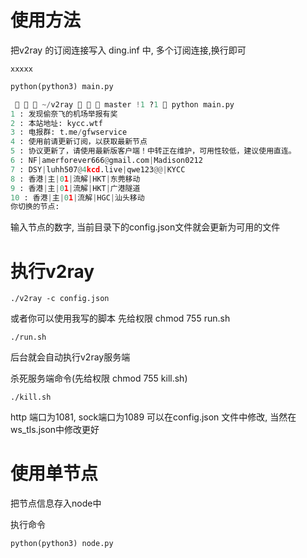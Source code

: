 # 使用方法

把v2ray 的订阅连接写入 ding.inf 中, 多个订阅连接,换行即可

```inf
xxxxx
```

```python
python(python3) main.py

    ~/v2ray    master !1 ?1  python main.py                                                               ✔  base  
1 : 发现偷奈飞的机场举报有奖
2 : 本站地址: kycc.wtf
3 : 电报群: t.me/gfwservice
4 : 使用前请更新订阅，以获取最新节点
5 : 协议更新了，请使用最新版客户端！中转正在维护，可用性较低，建议使用直连。
6 : NF|amerforever666@gmail.com|Madison0212
7 : DSY|luhh507@4kcd.live|qwe123@@|KYCC
8 : 香港|主|01|流解|HKT|东莞移动
9 : 香港|主|01|流解|HKT|广港隧道
10 : 香港|主|01|流解|HGC|汕头移动
你切换的节点: 
```
输入节点的数字, 当前目录下的config.json文件就会更新为可用的文件

# 执行v2ray 
```shell
./v2ray -c config.json
```

或者你可以使用我写的脚本
先给权限 chmod 755 run.sh
```shell
./run.sh 
```

后台就会自动执行v2ray服务端

杀死服务端命令(先给权限 chmod 755 kill.sh)
```shell
./kill.sh
```

http 端口为1081, sock端口为1089  可以在config.json 文件中修改, 当然在ws_tls.json中修改更好
# 使用单节点

把节点信息存入node中

执行命令
```python
python(python3) node.py
```
